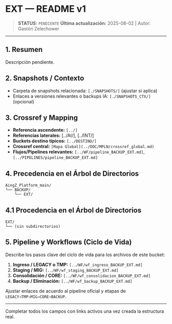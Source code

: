 # EXT — README v1

> **STATUS:** `PENDIENTE`
> **Última actualización:** 2025-08-02 | Autor: Gastón Zelechower

---

## 1. Resumen
Descripción pendiente.

## 2. Snapshots / Contexto
- Carpeta de snapshots relacionada: `[./SNAPSHOTS/]` (ajustar si aplica)
- Enlaces a versiones relevantes o backups IA: `[./SNAPSHOTS_CTX/]` (opcional)

## 3. Crossref y Mapping
- **Referencia ascendente:** `[../]`
- **Referencias laterales:** [../AI/], [../INT/]
- **Buckets destino típicos:** `[../DESTINO/]`
- **Crossref central:** `[Mapa Global](../DOC/MPLN/crossref_global.md)`
- **Flujos/Pipelines relevantes:** `[../WF/pipeline_BACKUP_EXT.md]`, `[../PIPELINES/pipeline_BACKUP_EXT.md]`

## 4. Precedencia en el Árbol de Directorios
```text
AingZ_Platform_main/
└── BACKUP/
    └── EXT/
```

## 4.1 Procedencia en el Árbol de Directorios
```text
EXT/
└── (sin subdirectorios)
```

## 5. Pipeline y Workflows (Ciclo de Vida)
Describe los pasos clave del ciclo de vida para los archivos de este bucket:
1. **Ingreso / LEGACY o TMP:** `[../WF/wf_ingreso_BACKUP_EXT.md]`
2. **Staging / MIG:** `[../WF/wf_staging_BACKUP_EXT.md]`
3. **Consolidación / CORE:** `[../WF/wf_consolidacion_BACKUP_EXT.md]`
4. **Backup / Eliminación:** `[../WF/wf_backup_BACKUP_EXT.md]`

Ajustar enlaces de acuerdo al pipeline oficial y etapas de `LEGACY→TMP→MIG→CORE→BACKUP`.

---

Completar todos los campos con links activos una vez creada la estructura real.

